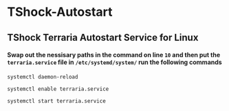 # TShock-Autostart
## TShock Terraria Autostart Service for Linux
#### Swap out the nessisary paths in the command on line ```10``` and then put the ```terraria.service``` file in ```/etc/systemd/system/``` run the following commands

```systemctl daemon-reload```

```systemctl enable terraria.service```

```systemctl start terraria.service```
